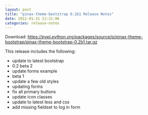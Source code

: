 ```yaml
---
layout: post
title: "pinax-theme-bootstrap 0.2b1 Release Notes"
date: 2012-01-31 21:21:06
categories: release-notes
---
```


Download: <https://pypi.python.org/packages/source/p/pinax-theme-bootstrap/pinax-theme-bootstrap-0.2b1.tar.gz>

This release includes the following:

* update to latest bootstrap
* 0.2 beta 2
* update forms example
* beta 1
* update a few old styles
* updating forms
* fix all primary buttons
* update icon classes
* update to latest less and css
* add missing fieldset to log in form
